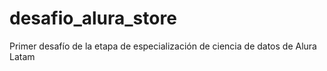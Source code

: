 # desafio_alura_store
Primer desafío de la etapa de especialización de ciencia de datos de Alura Latam
